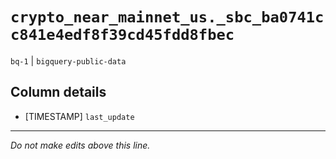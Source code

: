 # `crypto_near_mainnet_us._sbc_ba0741cc841e4edf8f39cd45fdd8fbec`
`bq-1` | `bigquery-public-data`

## Column details
* [TIMESTAMP] `last_update`

-------------------------------------------------------------------------------
*Do not make edits above this line.*
